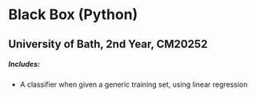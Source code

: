 # Black Box (Python)
## University of Bath, 2nd Year, CM20252


##### Includes:
 - A classifier when given a generic training set, using linear regression